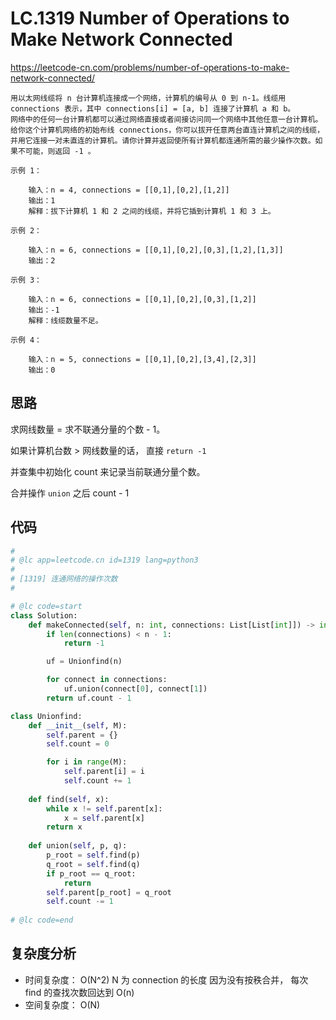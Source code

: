 LC.1319 Number of Operations to Make Network Connected
====
https://leetcode-cn.com/problems/number-of-operations-to-make-network-connected/
```
用以太网线缆将 n 台计算机连接成一个网络，计算机的编号从 0 到 n-1。线缆用 connections 表示，其中 connections[i] = [a, b] 连接了计算机 a 和 b。
网络中的任何一台计算机都可以通过网络直接或者间接访问同一个网络中其他任意一台计算机。
给你这个计算机网络的初始布线 connections，你可以拔开任意两台直连计算机之间的线缆，并用它连接一对未直连的计算机。请你计算并返回使所有计算机都连通所需的最少操作次数。如果不可能，则返回 -1 。 

示例 1：

    输入：n = 4, connections = [[0,1],[0,2],[1,2]]
    输出：1
    解释：拔下计算机 1 和 2 之间的线缆，并将它插到计算机 1 和 3 上。

示例 2：

    输入：n = 6, connections = [[0,1],[0,2],[0,3],[1,2],[1,3]]
    输出：2

示例 3：

    输入：n = 6, connections = [[0,1],[0,2],[0,3],[1,2]]
    输出：-1
    解释：线缆数量不足。

示例 4：

    输入：n = 5, connections = [[0,1],[0,2],[3,4],[2,3]]
    输出：0
```
## 思路

求网线数量 = 求不联通分量的个数 - 1。

如果计算机台数 > 网线数量的话， 直接 `return -1`

并查集中初始化 count 来记录当前联通分量个数。

合并操作 `union` 之后 count - 1

## 代码
```python
#
# @lc app=leetcode.cn id=1319 lang=python3
#
# [1319] 连通网络的操作次数
#

# @lc code=start
class Solution:
    def makeConnected(self, n: int, connections: List[List[int]]) -> int:
        if len(connections) < n - 1:
            return -1

        uf = Unionfind(n)

        for connect in connections:
            uf.union(connect[0], connect[1])
        return uf.count - 1

class Unionfind:
    def __init__(self, M):
        self.parent = {}
        self.count = 0

        for i in range(M):
            self.parent[i] = i
            self.count += 1
        
    def find(self, x):
        while x != self.parent[x]:
            x = self.parent[x]
        return x
    
    def union(self, p, q):
        p_root = self.find(p)
        q_root = self.find(q)
        if p_root == q_root:
            return 
        self.parent[p_root] = q_root
        self.count -= 1
    
# @lc code=end

```

## 复杂度分析
- 时间复杂度： O(N^2) N 为 connection 的长度 因为没有按秩合并， 每次 find 的查找次数回达到 O(n)
- 空间复杂度： O(N)
